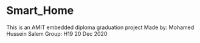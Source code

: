 # Smart_Home
This is an AMIT embedded diploma graduation project
Made by: Mohamed Hussein Salem 
Group: H19
20 Dec 2020
